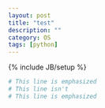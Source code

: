 ```yaml
---
layout: post
title: "test"
description: ""
category: OS
tags: [python]
---
```

{% include JB/setup %}

```python hl_lines="1 3"
# This line is emphasized
# This line isn't
# This line is emphasized
```
